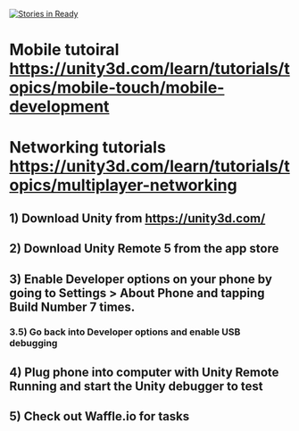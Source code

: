 [![Stories in Ready](https://badge.waffle.io/Calvinjk/EECS441MobileGame.png?label=ready&title=Ready)](https://waffle.io/Calvinjk/EECS441MobileGame)
# Mobile tutoiral https://unity3d.com/learn/tutorials/topics/mobile-touch/mobile-development
# Networking tutorials https://unity3d.com/learn/tutorials/topics/multiplayer-networking
## 1) Download Unity from https://unity3d.com/
## 2) Download Unity Remote 5 from the app store
## 3) Enable Developer options on your phone by going to Settings > About Phone and tapping Build Number 7 times. 
### 3.5) Go back into Developer options and enable USB debugging
## 4) Plug phone into computer with Unity Remote Running and start the Unity debugger to test
## 5) Check out Waffle.io for tasks
